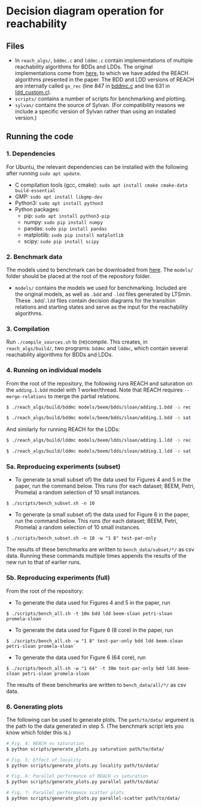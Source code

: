 # Decision diagram operation for reachability

## Files
* In `reach_algs/`, `bddmc.c` and `lddmc.c` contain implementations of multiple reachability algorithms for BDDs and LDDs. The original implementations come from [here](https://github.com/trolando/sylvan/tree/master/examples), to which we have added the REACH algorithms presented in the paper. The BDD and LDD versions of REACH are internally called `go_rec` (line 847 in [bddmc.c](reach_algs/bddmc.c) and line 631 in [ldd_custom.c](reach_algs/ldd_custom.c)).
* `scripts/` contains a number of scripts for benchmarking and plotting.
* `sylvan/` contains the source of Sylvan. (For compatibility reasons we include a specific version of Sylvan rather than using an installed version.)

## Running the code

### 1. Dependencies
For Ubuntu, the relevant dependencies can be installed with the following after running `sudo apt update`.

* C compilation tools (gcc, cmake): `sudo apt install cmake cmake-data build-essential`
* GMP: `sudo apt install libgmp-dev`
* Python3: `sudo apt install python3`
* Python packages:
    * pip: `sudo apt install python3-pip`
    * numpy: `sudo pip install numpy`
    * pandas: `sudo pip install pandas`
    * matplotlib: `sudo pip install matplotlib`
    * scipy: `sudo pip install scipy`

### 2. Benchmark data
The models used to benchmark can be downloaded from [here](https://surfdrive.surf.nl/files/index.php/s/W38OBT78zEZM9MN). The `models/` folder should be placed at the root of the repository folder.

* `models/` contains the models we used for benchmarking. Included are the original models, as well as `.bdd` and `.ldd` files generated by LTSmin. These `.bdd`/`.ldd` files contain decision diagrams for the transition relations and starting states and serve as the input for the reachability algorithms.

### 3. Compilation
Run `./compile_sources.sh` to (re)compile. This creates, in `reach_algs/build/`, two programs: `bddmc` and `lddmc`, which contain several reachability algorithms for BDDs and LDDs.

### 4. Running on individual models
From the root of the repository, the following runs REACH and saturation on the `adding.1.bdd` model with 1 worker/thread. Note that REACH requires `--merge-relations` to merge the partial relations.
```bash
$ ./reach_algs/build/bddmc models/beem/bdds/sloan/adding.1.bdd -s rec --merge-relations -w 1

$ ./reach_algs/build/bddmc models/beem/bdds/sloan/adding.1.bdd -s sat -w 1
```

And similarly for running REACH for the LDDs:
```bash
$ ./reach_algs/build/lddmc models/beem/ldds/sloan/adding.1.ldd -s rec --merge-relations -w 1

$ ./reach_algs/build/lddmc models/beem/ldds/sloan/adding.1.ldd -s sat -w 1
```

### 5a. Reproducing experiments (subset)

* To generate (a small subset of) the data used for Figures 4 and 5 in the paper, run the command below. This runs (for each dataset; BEEM, Petri, Promela) a random selection of 10 small instances.
```
$ ./scripts/bench_subset.sh -n 10
``` 

* To generate (a small subset of) the data used for Figure 6 in the paper, run the command below. This runs (for each dataset; BEEM, Petri, Promela) a random selection of 10 small instances.
```
$ ./scripts/bench_subset.sh -n 10 -w "1 8" test-par-only
```

The results of these benchmarks are written to `bench_data/subset/*/` as csv data. Running these commands multiple times appends the results of the new run to that of earlier runs.

### 5b. Reproducing experiments (full)
From the root of the repository:

* To generate the data used for Figures 4 and 5 in the paper, run 
```
$ ./scripts/bench_all.sh -t 10m bdd ldd beem-sloan petri-sloan promela-sloan
```


* To generate the data used for Figure 6 (8 core) in the paper, run 
```
$ ./scripts/bench_all.sh -w "1 8" test-par-only bdd ldd beem-sloan petri-sloan promela-sloan`
```

* To generate the data used for Figure 6 (64 core), run 
```
$ ./scripts/bench_all.sh -w "1 64" -t 30m test-par-only bdd ldd beem-sloan petri-sloan promela-sloan
```

The results of these benchmarks are written to `bench_data/all/*/` as csv data.

### 6. Generating plots
The following can be used to generate plots. The `path/to/data/` argument is the path to the data generated in step 5. (The benchmark script lets you know which folder this is.)

```bash
# Fig. 4: REACH vs saturation
$ python scripts/generate_plots.py saturation path/to/data/

# Fig. 5: Effect of locality
$ python scripts/generate_plots.py locality path/to/data/

# Fig. 6: Parallel performance of REACH vs saturation
$ python scripts/generate_plots.py parallel path/to/data/

# Fig. ?: Parallel performance scatter plots
$ python scripts/generate_plots.py parallel-scatter path/to/data/
```
